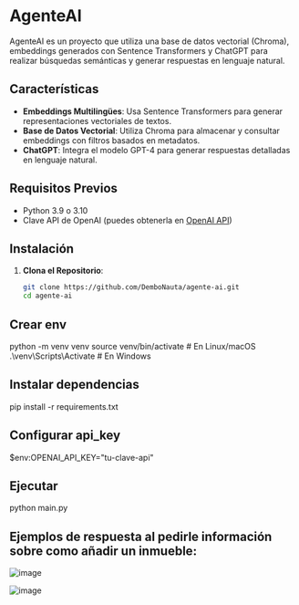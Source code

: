 # AgenteAI

AgenteAI es un proyecto que utiliza una base de datos vectorial (Chroma), embeddings generados con Sentence Transformers y ChatGPT para realizar búsquedas semánticas y generar respuestas en lenguaje natural.

## Características

- **Embeddings Multilingües**: Usa Sentence Transformers para generar representaciones vectoriales de textos.
- **Base de Datos Vectorial**: Utiliza Chroma para almacenar y consultar embeddings con filtros basados en metadatos.
- **ChatGPT**: Integra el modelo GPT-4 para generar respuestas detalladas en lenguaje natural.

## Requisitos Previos

- Python 3.9 o 3.10
- Clave API de OpenAI (puedes obtenerla en [OpenAI API](https://platform.openai.com/account/api-keys))

## Instalación

1. **Clona el Repositorio**:
   ```bash
   git clone https://github.com/DemboNauta/agente-ai.git
   cd agente-ai


## Crear env

python -m venv venv
source venv/bin/activate  # En Linux/macOS
.\venv\Scripts\Activate   # En Windows

## Instalar dependencias
pip install -r requirements.txt

## Configurar api_key

$env:OPENAI_API_KEY="tu-clave-api"

## Ejecutar
python main.py

## Ejemplos de respuesta al pedirle información sobre como añadir un inmueble:

![image](https://github.com/user-attachments/assets/4214ada4-2ea4-4928-a288-b4b15e35d759)

![image](https://github.com/user-attachments/assets/6f5f3a0f-164a-420f-a79d-20e84b01195f)


